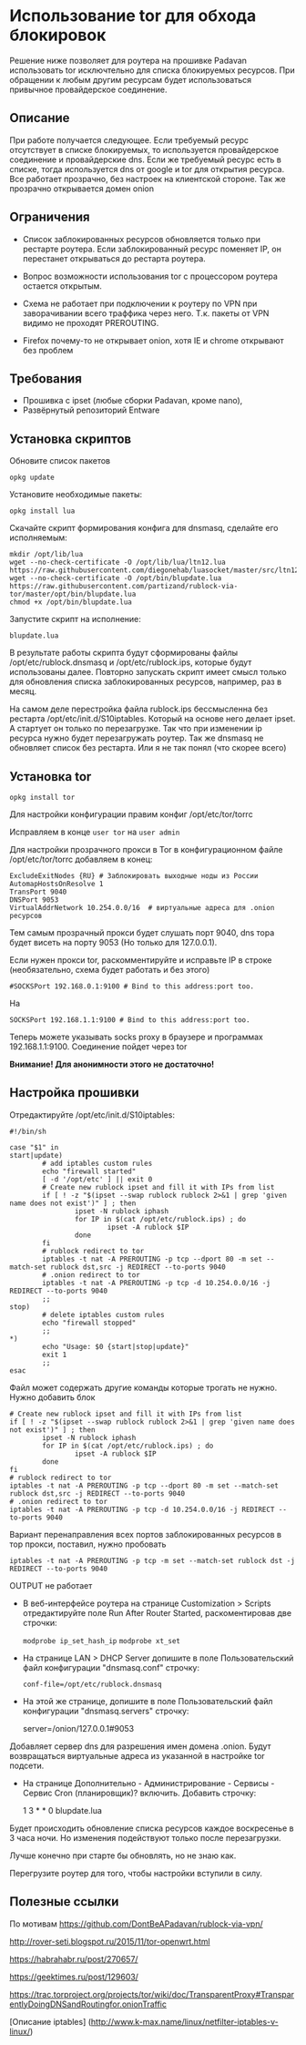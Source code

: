 Использование tor для обхода блокировок
=======================================

Решение ниже позволяет для роутера на прошивке Padavan использовать tor исключтельно для списка блокируемых ресурсов. При обращении к любым другим ресурсам будет использоваться привычное провайдерское соединение.

Описание
--------

При работе получается следующее. Если требуемый ресурс отсутствует в списке блокируемых, то используется провайдерское соединение и провайдерские dns. Если же требуемый ресурс есть в списке, тогда используется dns от google и tor для открытия ресурса. Все работает прозрачно, без настроек на клиентской стороне.
Так же прозрачно открывается домен onion

Ограничения
-----------

* Список заблокированных ресурсов обновляется только при рестарте роутера. Если заблокированный ресурс поменяет IP, он перестанет открываться до рестарта роутера.

* Вопрос возможности использования tor с процессором роутера остается открытым.

* Схема не работает при подключении к роутеру по VPN при заворачивании всего траффика через него. Т.к. пакеты от VPN видимо не проходят PREROUTING.

* Firefox почему-то не открывает onion, хотя IE и chrome открывают без проблем

Требования
----------

* Прошивка с ipset (любые сборки Padavan, кроме nano),
* Развёрнутый репозиторий Entware

Установка скриптов
------------------

Обновите список пакетов

    opkg update

Установите необходимые пакеты:

    opkg install lua

Скачайте скрипт формирования конфига для dnsmasq, сделайте его исполняемым:

    mkdir /opt/lib/lua
    wget --no-check-certificate -O /opt/lib/lua/ltn12.lua https://raw.githubusercontent.com/diegonehab/luasocket/master/src/ltn12.lua
    wget --no-check-certificate -O /opt/bin/blupdate.lua https://raw.githubusercontent.com/partizand/rublock-via-tor/master/opt/bin/blupdate.lua
    chmod +x /opt/bin/blupdate.lua

Запустите скрипт на исполнение:

    blupdate.lua

В результате работы скрипта будут сформированы файлы /opt/etc/rublock.dnsmasq и /opt/etc/rublock.ips, которые будут использованы далее. Повторно запускать скрипт имеет смысл только для обновления списка заблокированных ресурсов, например, раз в месяц.

На самом деле перестройка файла rublock.ips бессмысленна без рестарта /opt/etc/init.d/S10iptables. Который на основе него делает ipset. А стартует он только по перезагрузке. Так что при изменении ip ресурса нужно будет перезагружать роутер. Так же dnsmasq не обновляет список без рестарта. Или я не так понял (что скорее всего)

Установка tor
-------------

    opkg install tor
	
Для настройки конфигурации правим конфиг /opt/etc/tor/torrc

Исправляем в конце `user tor` на `user admin`

Для настройки прозрачного прокси в Tor в конфигурационном файле /opt/etc/tor/torrc добавляем в конец:

	ExcludeExitNodes {RU} # Заблокировать выходные ноды из России
	AutomapHostsOnResolve 1
	TransPort 9040
	DNSPort 9053
	VirtualAddrNetwork 10.254.0.0/16  # виртуальные адреса для .onion ресурсов

Тем самым прозрачный прокси будет слушать порт 9040, dns тора будет висеть на порту 9053 (Но только для 127.0.0.1).

Если нужен прокси tor, раскомментируйте и исправьте IP в строке (необязательно, схема будет работать и без этого)
    
	#SOCKSPort 192.168.0.1:9100 # Bind to this address:port too.

На

    SOCKSPort 192.168.1.1:9100 # Bind to this address:port too.
	
Теперь можете указывать socks proxy в браузере и программах 192.168.1.1:9100. Соединение пойдет через tor

**Внимание! Для анонимности этого не достаточно!**


Настройка прошивки
------------------

Отредактируйте /opt/etc/init.d/S10iptables:


	#!/bin/sh

	case "$1" in
	start|update)
			# add iptables custom rules
			echo "firewall started"
			[ -d '/opt/etc' ] || exit 0
			# Create new rublock ipset and fill it with IPs from list
			if [ ! -z "$(ipset --swap rublock rublock 2>&1 | grep 'given name does not exist')" ] ; then
					ipset -N rublock iphash
					for IP in $(cat /opt/etc/rublock.ips) ; do
							ipset -A rublock $IP
					done
			fi
			# rublock redirect to tor
            iptables -t nat -A PREROUTING -p tcp --dport 80 -m set --match-set rublock dst,src -j REDIRECT --to-ports 9040
            # .onion redirect to tor
            iptables -t nat -A PREROUTING -p tcp -d 10.254.0.0/16 -j REDIRECT --to-ports 9040
			;;
	stop)
			# delete iptables custom rules
			echo "firewall stopped"
			;;
	*)
			echo "Usage: $0 {start|stop|update}"
			exit 1
			;;
	esac

Файл может содержать другие команды которые трогать не нужно. Нужно добавить блок

	# Create new rublock ipset and fill it with IPs from list
	if [ ! -z "$(ipset --swap rublock rublock 2>&1 | grep 'given name does not exist')" ] ; then
			ipset -N rublock iphash
			for IP in $(cat /opt/etc/rublock.ips) ; do
					ipset -A rublock $IP
			done
	fi
	# rublock redirect to tor
	iptables -t nat -A PREROUTING -p tcp --dport 80 -m set --match-set rublock dst,src -j REDIRECT --to-ports 9040
	# .onion redirect to tor
	iptables -t nat -A PREROUTING -p tcp -d 10.254.0.0/16 -j REDIRECT --to-ports 9040

Вариант перенаправления всех портов заблокированных ресурсов в тор прокси, поставил, нужно пробовать
	
	iptables -t nat -A PREROUTING -p tcp -m set --match-set rublock dst -j REDIRECT --to-ports 9040
	
OUTPUT не работает
	
* В веб-интерфейсе роутера на странице Customization > Scripts отредактируйте поле Run After Router Started, раскоментировав две строчки:

    `modprobe ip_set_hash_ip`
    `modprobe xt_set`

* На странице LAN > DHCP Server допишите в поле Пользовательский файл конфигурации "dnsmasq.conf" строчку:


	`conf-file=/opt/etc/rublock.dnsmasq`

* На этой же странице, допишите в поле Пользовательский файл конфигурации "dnsmasq.servers" строчку:

	

	server=/onion/127.0.0.1#9053
	
Добавляет сервер dns для разрешения имен домена .onion. Будут возвращаться виртуальные адреса из указанной в настройке tor подсети.

* На странице Дополнительно - Администрирование - Сервисы - Сервис Cron (планировщик)? включить. Добавить строчку:

	1 3 * * 0 blupdate.lua
	
Будет происходить обновление списка ресурсов каждое воскресенье в 3 часа ночи. Но изменения подействуют только после перезагрузки.

Лучше конечно при старте бы обновлять, но не знаю как.

Перегрузите роутер для того, чтобы настройки вступили в силу.

Полезные ссылки
---------------

По мотивам https://github.com/DontBeAPadavan/rublock-via-vpn/

http://rover-seti.blogspot.ru/2015/11/tor-openwrt.html

https://habrahabr.ru/post/270657/

https://geektimes.ru/post/129603/

https://trac.torproject.org/projects/tor/wiki/doc/TransparentProxy#TransparentlyDoingDNSandRoutingfor.onionTraffic

[Описание iptables] (http://www.k-max.name/linux/netfilter-iptables-v-linux/)








